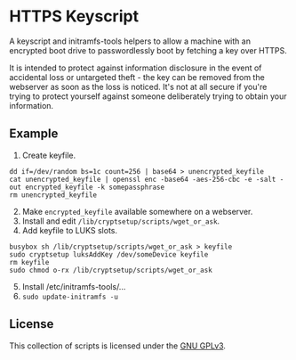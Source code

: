 # HTTPS Keyscript

A keyscript and initramfs-tools helpers to allow a machine with an encrypted boot drive to passwordlessly boot by fetching a key over HTTPS.

It is intended to protect against information disclosure in the event of accidental loss or untargeted theft - the key can be removed from the webserver as soon as the loss is noticed. It's not at all secure if you're trying to protect yourself against someone deliberately trying to obtain your information.


## Example

1. Create keyfile.

```
dd if=/dev/random bs=1c count=256 | base64 > unencrypted_keyfile
cat unencrypted_keyfile | openssl enc -base64 -aes-256-cbc -e -salt -out encrypted_keyfile -k somepassphrase
rm unencrypted_keyfile
```

2. Make `encrypted_keyfile` available somewhere on a webserver.
3. Install and edit `/lib/cryptsetup/scripts/wget_or_ask`.
4. Add keyfile to LUKS slots.

```
busybox sh /lib/cryptsetup/scripts/wget_or_ask > keyfile
sudo cryptsetup luksAddKey /dev/someDevice keyfile
rm keyfile
sudo chmod o-rx /lib/cryptsetup/scripts/wget_or_ask
```

5. Install /etc/initramfs-tools/…
6. `sudo update-initramfs -u`

## License

This collection of scripts is licensed under the [GNU GPLv3](http://choosealicense.com/licenses/gpl-3.0/).